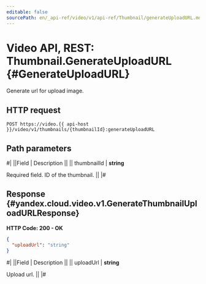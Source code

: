 ```yaml
---
editable: false
sourcePath: en/_api-ref/video/v1/api-ref/Thumbnail/generateUploadURL.md
---
```


# Video API, REST: Thumbnail.GenerateUploadURL {#GenerateUploadURL}

Generate url for upload image.

## HTTP request

```
POST https://video.{{ api-host }}/video/v1/thumbnails/{thumbnailId}:generateUploadURL
```

## Path parameters

#|
||Field | Description ||
|| thumbnailId | **string**

Required field. ID of the thumbnail. ||
|#

## Response {#yandex.cloud.video.v1.GenerateThumbnailUploadURLResponse}

**HTTP Code: 200 - OK**

```json
{
  "uploadUrl": "string"
}
```

#|
||Field | Description ||
|| uploadUrl | **string**

Upload url. ||
|#
